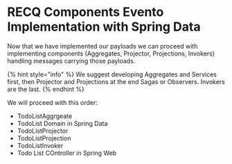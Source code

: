 # RECQ Components Evento Implementation with Spring Data

Now that we have implemented our payloads we can proceed with implementing components (Aggregates, Projector, Projections, Invokers) handling messages carrying those payloads.

{% hint style="info" %}
We suggest developing Aggregates and Services first, then Projector and Projections at the end Sagas or Observers. Invokers are the last.
{% endhint %}

We will proceed with this order:

* TodoListAggrgeate
* TodoList Domain in Spring Data
* TodoListProjector
* TodoListProjection
* TodoListInvoker
* Todo List COntroller in Spring Web
